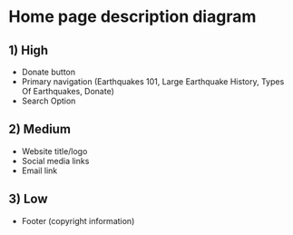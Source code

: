 # Home page description diagram

## 1) High

- Donate button
- Primary navigation (Earthquakes 101, Large Earthquake History, Types Of Earthquakes, Donate)
- Search Option 

## 2) Medium

- Website title/logo
- Social media links
- Email link

## 3) Low

- Footer (copyright information)
